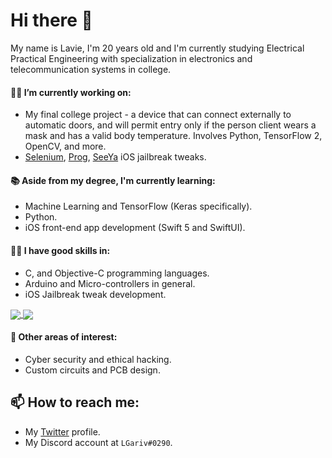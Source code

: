 # Hi there 👋

My name is Lavie, I'm 20 years old and I'm currently studying Electrical Practical Engineering with specialization in electronics and telecommunication systems in college.

#### 👨‍💻 I’m currently working on:
* My final college project - a device that can connect externally to automatic doors, and will permit entry only if the person client wears a mask and has a valid body temperature.
Involves Python, TensorFlow 2, OpenCV, and more.
* [Selenium](https://github.com/lgariv/selenium/), [Prog](https://github.com/lgariv/Prog/), [SeeYa](https://github.com/lgariv/seeya/) iOS jailbreak tweaks.

#### 📚 Aside from my degree, I'm currently learning:
* Machine Learning and TensorFlow (Keras specifically).
* Python.
* iOS front-end app development (Swift 5 and SwiftUI).

#### 🤹‍♂️ I have good skills in:
* C, and Objective-C programming languages.
* Arduino and Micro-controllers in general.
* iOS Jailbreak tweak development.

<a href="https://github.com/anuraghazra/github-readme-stats">
  <img align="center" src="https://github-readme-stats.vercel.app/api?username=lgariv&hide=prs&count_private=true&theme=dark" />
</a>
<a href="https://github.com/anuraghazra/github-readme-stats">
  <img align="center" src="https://github-readme-stats.vercel.app/api/top-langs/?username=lgariv&theme=dark&layout=compact&hide=html,javascript" />
</a>

#### 🔬 Other areas of interest:
* Cyber security and ethical hacking.
* Custom circuits and PCB design.

## 📫 How to reach me:
* My [Twitter](https://twitter.com/LGarivDev) profile.
* My Discord account at `LGariv#0290`.

